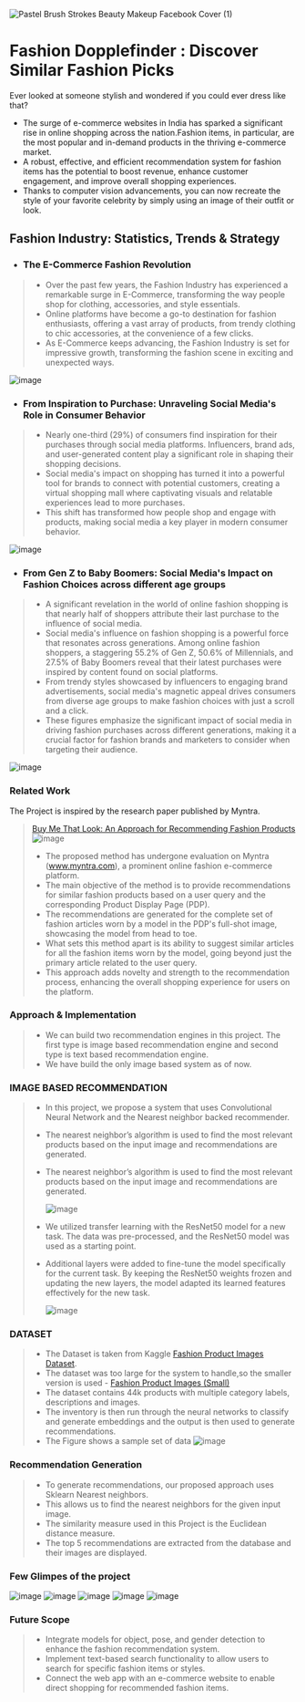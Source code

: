 ![Pastel Brush Strokes Beauty Makeup Facebook Cover (1)](https://github.com/MUSKAN1903/Fashion-Dopplefinder/assets/70433658/dd6277dc-afa8-4dfa-9239-b00d00e69553)


# Fashion Dopplefinder : Discover Similar Fashion Picks
Ever looked at someone stylish and wondered if you could ever dress like that?

 - The surge of e-commerce websites in India has sparked a significant rise in online shopping across the nation.Fashion items, in particular, are the most popular and in-demand products in the thriving e-commerce market.
 - A robust, effective, and efficient recommendation system for fashion items has the potential to boost revenue, enhance customer engagement, and improve overall shopping experiences.
 - Thanks to computer vision advancements, you can now recreate the style of your favorite celebrity by simply using an image of their outfit or look.

## Fashion Industry: Statistics, Trends & Strategy

- ### The E-Commerce Fashion Revolution
> - Over the past few years, the Fashion Industry has experienced a remarkable surge in E-Commerce, transforming the way people shop for clothing, accessories, and style essentials.
> - Online platforms have become a go-to destination for fashion enthusiasts, offering a vast array of products, from trendy clothing to chic accessories, at the convenience of a few clicks.
> - As E-Commerce keeps advancing, the Fashion Industry is set for impressive growth, transforming the fashion scene in exciting and unexpected ways.

 ![image](https://github.com/MUSKAN1903/Fashion-Dopplefinder/assets/70433658/7b6316fc-64ac-429d-8395-6ede3321c48c)

- ### From Inspiration to Purchase: Unraveling Social Media's Role in Consumer Behavior
> - Nearly one-third (29%) of consumers find inspiration for their purchases through social media platforms. Influencers, brand ads, and user-generated content play a significant role in shaping their shopping decisions.
> - Social media's impact on shopping has turned it into a powerful tool for brands to connect with potential customers, creating a virtual shopping mall where captivating visuals and relatable experiences lead to more purchases.
> - This shift has transformed how people shop and engage with products, making social media a key player in modern consumer behavior.

![image](https://github.com/MUSKAN1903/Fashion-Dopplefinder/assets/70433658/1412006f-c92b-4244-8e90-768e93873e46)

- ### From Gen Z to Baby Boomers: Social Media's Impact on Fashion Choices across different age groups
> - A significant revelation in the world of online fashion shopping is that nearly half of shoppers attribute their last purchase to the influence of social media.
> - Social media's influence on fashion shopping is a powerful force that resonates across generations. Among online fashion shoppers, a staggering 55.2% of Gen Z, 50.6% of Millennials, and 27.5% of Baby Boomers reveal that their latest purchases were inspired by content found on social platforms.
> - From trendy styles showcased by influencers to engaging brand advertisements, social media's magnetic appeal drives consumers from diverse age groups to make fashion choices with just a scroll and a click.
> - These figures emphasize the significant impact of social media in driving fashion purchases across different generations, making it a crucial factor for fashion brands and marketers to consider when targeting their audience.

![image](https://github.com/MUSKAN1903/Fashion-Dopplefinder/assets/70433658/98c1edf4-c6cf-4a2a-ae17-43a75df0c3a8)


### Related Work
The Project is inspired by the research paper published by Myntra.
> [Buy Me That Look: An Approach for Recommending Fashion Products](https://arxiv.org/pdf/2008.11638.pdf)
![image](https://github.com/MUSKAN1903/Fashion-Dopplefinder/assets/70433658/6d4ff7b8-8bbb-4ffc-8218-05411af5e024)
> - The proposed method has undergone evaluation on Myntra (www.myntra.com), a prominent online fashion e-commerce platform.
> - The main objective of the method is to provide recommendations for similar fashion products based on a user query and the corresponding Product Display Page (PDP).
> - The recommendations are generated for the complete set of fashion articles worn by a model in the PDP's full-shot image, showcasing the model from head to toe.
> - What sets this method apart is its ability to suggest similar articles for all the fashion items worn by the model, going beyond just the primary article related to the user query.
> - This approach adds novelty and strength to the recommendation process, enhancing the overall shopping experience for users on the platform.

### Approach & Implementation
> - We can build two recommendation engines in this project. The first type is image based recommendation engine and second type is text based recommendation engine.
> - We have build the only image based system as of now.

### IMAGE BASED RECOMMENDATION
> - In this project, we propose a system that uses Convolutional Neural Network and the Nearest neighbor backed recommender.
> - The nearest neighbor’s algorithm is used to find the most relevant products based on the input image and recommendations are generated.
> - The nearest neighbor’s algorithm is used to find the most relevant products based on the input image and recommendations are generated.
>   
>   ![image](https://github.com/MUSKAN1903/Fashion-Dopplefinder/assets/70433658/54a645e6-65a6-4779-985b-29c3bc4c79c5)
> - We utilized transfer learning with the ResNet50 model for a new task. The data was pre-processed, and the ResNet50 model was used as a starting point.
> - Additional layers were added to fine-tune the model specifically for the current task. By keeping the ResNet50 weights frozen and updating the new layers, the model adapted its learned features effectively for the new task.
>   
>   ![image](https://github.com/MUSKAN1903/Fashion-Dopplefinder/assets/70433658/e723ad03-3493-4125-b74f-bedb180267d8)

### DATASET
> - The Dataset is taken from Kaggle [Fashion Product Images Dataset](https://www.kaggle.com/datasets/paramaggarwal/fashion-product-images-dataset).
> - The dataset was too large for the system to handle,so the smaller version is used - [Fashion Product Images (Small)](https://www.kaggle.com/datasets/paramaggarwal/fashion-product-images-small)
> - The dataset contains 44k products with multiple category labels, descriptions and images.
> - The inventory is then run through the neural networks to classify and generate embeddings and the output is then used to generate recommendations. 
> - The Figure shows a sample set of data
> ![image](https://github.com/MUSKAN1903/Fashion-Dopplefinder/assets/70433658/bfc29745-8fa8-42aa-9e8b-82fcdb17788f)


### Recommendation Generation
> - To generate recommendations, our proposed approach uses Sklearn Nearest neighbors.
> - This allows us to find the nearest neighbors for the given input image.
> - The similarity measure used in this Project is the Euclidean distance measure.
> - The top 5 recommendations are extracted from the database and their images are displayed.

### Few Glimpes of the project
![image](https://github.com/MUSKAN1903/Fashion-Dopplefinder/assets/70433658/9dcd16f6-34a5-41e4-8860-8eb06173ae3a)
![image](https://github.com/MUSKAN1903/Fashion-Dopplefinder/assets/70433658/d0d56f00-7630-4458-87fe-430ed6c44396)
![image](https://github.com/MUSKAN1903/Fashion-Dopplefinder/assets/70433658/48751f4c-e028-4576-b252-6fe3e5dd587e)
![image](https://github.com/MUSKAN1903/Fashion-Dopplefinder/assets/70433658/6330c7dc-9b7b-4530-b19c-616f0e0d0062)
![image](https://github.com/MUSKAN1903/Fashion-Dopplefinder/assets/70433658/7578488d-bffb-4fa4-96c4-5aa9497e1e0a)

### Future Scope
> - Integrate models for object, pose, and gender detection to enhance the fashion recommendation system.
> - Implement text-based search functionality to allow users to search for specific fashion items or styles.
> - Connect the web app with an e-commerce website to enable direct shopping for recommended fashion items.





























